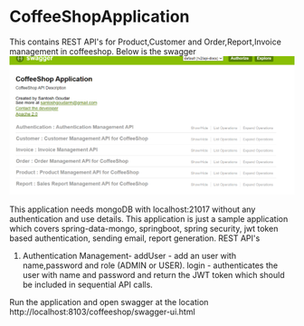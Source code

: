 # CoffeeShopApplication
This contains REST API's for Product,Customer and Order,Report,Invoice management in coffeeshop.
Below is the swagger
![Screenshot](Coffeeshop.png)


This application needs mongoDB with localhost:21017 without any authentication and use details.
This application is just a sample application which covers spring-data-mongo, springboot, spring security, jwt token based authentication, sending email, report generation.
REST API's
1. Authentication Management-
addUser - add an user with name,password and role (ADMIN or USER).
login - authenticates the user with name and password and return the JWT token which should be included in sequential API calls.
   
Run the application and open swagger at the location http://localhost:8103/coffeeshop/swagger-ui.html
